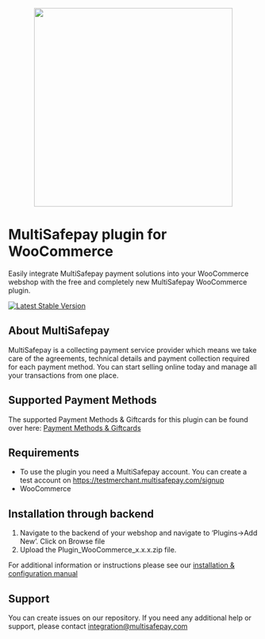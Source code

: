 <p align="center">
  <img src="https://www.multisafepay.com/img/multisafepaylogo.svg" width="400px" position="center">
</p>

# MultiSafepay plugin for WooCommerce

Easily integrate MultiSafepay payment solutions into your WooCommerce webshop with the free and completely new MultiSafepay WooCommerce plugin.

[![Latest Stable Version](https://img.shields.io/github/release/multisafepay/woocommerce.svg)](https://github.com/MultiSafepay/WooCommerce)

## About MultiSafepay ##
MultiSafepay is a collecting payment service provider which means we take care of the agreements, technical details and payment collection required for each payment method. You can start selling online today and manage all your transactions from one place.
## Supported Payment Methods ##
The supported Payment Methods & Giftcards for this plugin can be found over here: [Payment Methods & Giftcards](https://docs.multisafepay.com/plugins/woocommerce/faq/#available-payment-methods-in-woocommerce)

## Requirements
- To use the plugin you need a MultiSafepay account. You can create a test account on https://testmerchant.multisafepay.com/signup
- WooCommerce

## Installation through backend
1. Navigate to the backend of your webshop and navigate to ‘Plugins->Add New’. Click on Browse file
2. Upload the Plugin_WooCommerce_x.x.x.zip file.

For additional information or instructions please see our [installation & configuration manual](https://docs.multisafepay.com/plugins/woocommerce/manual/)

## Support
You can create issues on our repository. If you need any additional help or support, please contact <a href="mailto:integration@multisafepay.com">integration@multisafepay.com</a>
